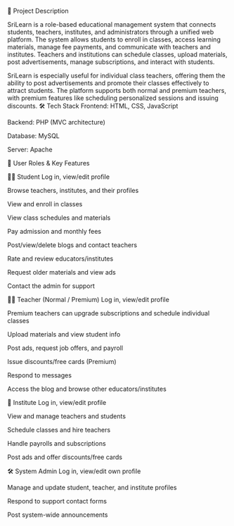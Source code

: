📘 Project Description

SriLearn is a role-based educational management system that connects students, teachers, institutes, and administrators through a unified web platform. The system allows students to enroll in classes, access learning materials, manage fee payments, and communicate with teachers and institutes. Teachers and institutions can schedule classes, upload materials, post advertisements, manage subscriptions, and interact with students.

SriLearn is especially useful for individual class teachers, offering them the ability to post advertisements and promote their classes effectively to attract students. The platform supports both normal and premium teachers, with premium features like scheduling personalized sessions and issuing discounts.
🛠 Tech Stack
Frontend: HTML, CSS, JavaScript

Backend: PHP (MVC architecture)

Database: MySQL

Server: Apache

👥 User Roles & Key Features

👨‍🎓 Student
Log in, view/edit profile

Browse teachers, institutes, and their profiles

View and enroll in classes

View class schedules and materials

Pay admission and monthly fees

Post/view/delete blogs and contact teachers

Rate and review educators/institutes

Request older materials and view ads

Contact the admin for support


👨‍🏫 Teacher (Normal / Premium)
Log in, view/edit profile

Premium teachers can upgrade subscriptions and schedule individual classes

Upload materials and view student info

Post ads, request job offers, and payroll

Issue discounts/free cards (Premium)

Respond to messages

Access the blog and browse other educators/institutes


🏫 Institute
Log in, view/edit profile

View and manage teachers and students

Schedule classes and hire teachers

Handle payrolls and subscriptions

Post ads and offer discounts/free cards


🛠️ System Admin
Log in, view/edit own profile

Manage and update student, teacher, and institute profiles

Respond to support contact forms

Post system-wide announcements
